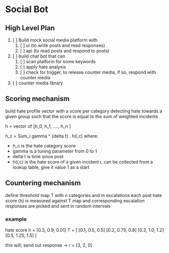 # Social Bot
## High Level Plan 
1. [ ] Build mock social media platform with 
    1. [ ] ui (to write posts and read responses)
    1. [ ] api (to read posts and respond to posts)
1. [ ] build chat bot that can
    1. [ ] scan platform for some keywords
    1. [ ] apply hate analysis 
    1. [ ] check for trigger, to release counter media, if so, respond with counter media 
1. [ ] counter media library


## Scoring mechanism 
build hate profile vector with a score per category detecting hate towards a given group such that the score is equal to the sum of weighted incidents 

h = vector of [h_0, h_1, ...., h_n ]

h_c = Sum_i gamma ^ {delta t} . h(i,c)
where:
* h_c is the hate category score
* gamma is a tuning parameter from 0 to 1 
* delta t is time since post
* h(i,c) is the hate score of a given incident i, can be collected from a lookup table, give it value 1 as a start 

## Countering mechanism
define threshold map T with n categories and m escalations
each post hate score (h) is measured against T map and corresponding escalation responses are picked and sent in random intervals 

### example

hate score h = [0.3, 0.9, 0.01] 
T = [
    [0.1, 0.5, 0.5]
    [0.2, 0.75, 0.8]
    [0.3, 1.0, 1.2]
    [0.5, 1.25, 1.5]
]

this will;  send out response -> r = [3, 2, 0] 